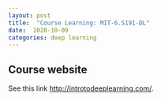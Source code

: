 ```yaml
---
layout: post
title:  "Course Learning: MIT-6.S191-DL"
date:  2020-10-09
categories: deep learning
---
```


## Course website

See this link http://introtodeeplearning.com/.
